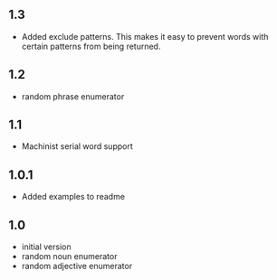 1.3
----
 * Added exclude patterns. This makes it easy to prevent words with certain patterns from being returned.

1.2
----
 * random phrase enumerator
 
1.1
----
 * Machinist serial word support

1.0.1
----
 * Added examples to readme

1.0
----
 * initial version
 * random noun enumerator
 * random adjective enumerator
